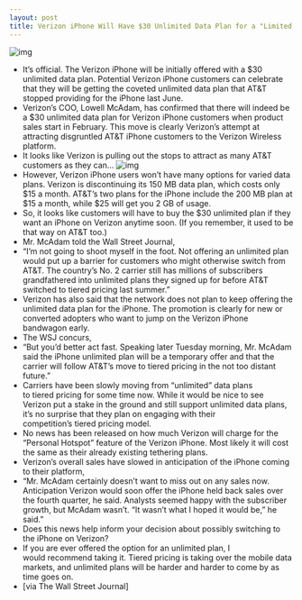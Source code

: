 ```yaml
---
layout: post
title: Verizon iPhone Will Have $30 Unlimited Data Plan for a "Limited Time"
---
```

![img](http://media.idownloadblog.com/wp-content/uploads/2011/01/Verizon-iPhone2.jpeg)
* It’s official. The Verizon iPhone will be initially offered with a $30 unlimited data plan. Potential Verizon iPhone customers can celebrate that they will be getting the coveted unlimited data plan that AT&T stopped providing for the iPhone last June.
* Verizon’s COO, Lowell McAdam, has confirmed that there will indeed be a $30 unlimited data plan for Verizon iPhone customers when product sales start in February. This move is clearly Verizon’s attempt at attracting disgruntled AT&T iPhone customers to the Verizon Wireless platform.
* It looks like Verizon is pulling out the stops to attract as many AT&T customers as they can…
![img](http://media.idownloadblog.com/wp-content/uploads/2011/01/Verizon-and-ATT-Data-Plan-Comparison-e1295976016732.png)
* However, Verizon iPhone users won’t have many options for varied data plans. Verizon is discontinuing its 150 MB data plan, which costs only $15 a month. AT&T’s two plans for the iPhone include the 200 MB plan at $15 a month, while $25 will get you 2 GB of usage.
* So, it looks like customers will have to buy the $30 unlimited plan if they want an iPhone on Verizon anytime soon. (If you remember, it used to be that way on AT&T too.)
* Mr. McAdam told the Wall Street Journal,
* “I’m not going to shoot myself in the foot. Not offering an unlimited plan would put up a barrier for customers who might otherwise switch from AT&T. The country’s No. 2 carrier still has millions of subscribers grandfathered into unlimited plans they signed up for before AT&T switched to tiered pricing last summer.”
* Verizon has also said that the network does not plan to keep offering the unlimited data plan for the iPhone. The promotion is clearly for new or converted adopters who want to jump on the Verizon iPhone bandwagon early.
* The WSJ concurs,
* “But you’d better act fast. Speaking later Tuesday morning, Mr. McAdam said the iPhone unlimited plan will be a temporary offer and that the carrier will follow AT&T’s move to tiered pricing in the not too distant future.”
* Carriers have been slowly moving from “unlimited” data plans to tiered pricing for some time now. While it would be nice to see Verizon put a stake in the ground and still support unlimited data plans, it’s no surprise that they plan on engaging with their competition’s tiered pricing model.
* No news has been released on how much Verizon will charge for the “Personal Hotspot” feature of the Verizon iPhone. Most likely it will cost the same as their already existing tethering plans.
* Verizon’s overall sales have slowed in anticipation of the iPhone coming to their platform,
* “Mr. McAdam certainly doesn’t want to miss out on any sales now. Anticipation Verizon would soon offer the iPhone held back sales over the fourth quarter, he said. Analysts seemed happy with the subscriber growth, but McAdam wasn’t. “It wasn’t what I hoped it would be,” he said.”
* Does this news help inform your decision about possibly switching to the iPhone on Verizon?
* If you are ever offered the option for an unlimited plan, I would recommend taking it. Tiered pricing is taking over the mobile data markets, and unlimited plans will be harder and harder to come by as time goes on.
* [via The Wall Street Journal]


